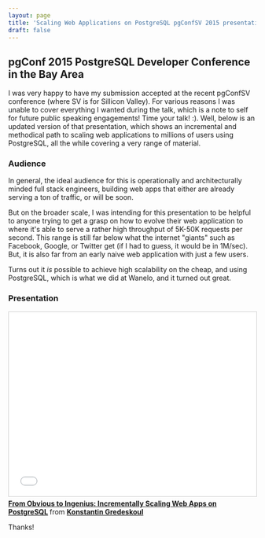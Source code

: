 ```yaml
---
layout: page
title: 'Scaling Web Applications on PostgreSQL pgConfSV 2015 presentation'
draft: false
---
```


## pgConf 2015 PostgreSQL Developer Conference in the Bay Area

I was very happy to have my submission accepted at the recent pgConfSV conference (where SV is for Sillicon Valley). For various reasons I was unable to cover everything I wanted during the talk, which is a note to self for future public speaking engagements! Time your talk! :). Well, below is an updated version of that presentation, which shows an incremental and methodical path to scaling web applications to millions of users using PostgreSQL, all the while covering a very range of material.  



### Audience

In general, the ideal audience for this is operationally and architecturally minded full stack engineers, building web apps that either are already serving a ton of traffic, or will be soon.

But on the broader scale, I was intending for this presentation to be helpful to anyone trying to get a grasp on how to evolve their web application to where it's able to serve a rather high throughput of 5K-50K requests per second. This range is still far below what the internet "giants" such as Facebook, Google, or Twitter get (if I had to guess, it would be in 1M/sec). But, it is also far from an early naive web application with just a few users.  

Turns out it *is* possible to achieve high scalability on the cheap, and using PostgreSQL, which is what we did at Wanelo, and it turned out great.

### Presentation

<iframe src="//www.slideshare.net/slideshow/embed_code/key/yXKNCNdj1GNfE6" width="595" height="375" frameborder="0" marginwidth="0" marginheight="0" scrolling="no" style="border:1px solid #CCC; border-width:1px; margin-bottom:5px; max-width: 100%;" allowfullscreen> </iframe> <div style="margin-bottom:5px"> <strong><a href="//www.slideshare.net/kigster/from-obvious-to-ingenius-incrementally-scaling-web-apps-on-postgresql" title="From Obvious to Ingenius: Incrementally Scaling Web Apps on PostgreSQL" target="_blank">From Obvious to Ingenius: Incrementally Scaling Web Apps on PostgreSQL</a> </strong> from <strong><a href="//www.slideshare.net/kigster" target="_blank">Konstantin Gredeskoul</a></strong> </div>

Thanks!
